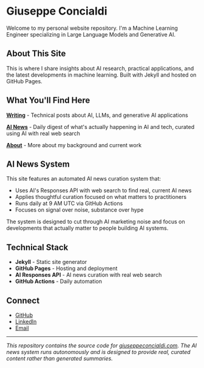 # Giuseppe Concialdi

Welcome to my personal website repository. I'm a Machine Learning Engineer specializing in Large Language Models and Generative AI.

## About This Site

This is where I share insights about AI research, practical applications, and the latest developments in machine learning. Built with Jekyll and hosted on GitHub Pages.

## What You'll Find Here

**[Writing](/writing/)** - Technical posts about AI, LLMs, and generative AI applications

**[AI News](/ai-news/)** - Daily digest of what's actually happening in AI and tech, curated using AI with real web search

**[About](/about/)** - More about my background and current work

## AI News System

This site features an automated AI news curation system that:
- Uses AI's Responses API with web search to find real, current AI news
- Applies thoughtful curation focused on what matters to practitioners  
- Runs daily at 9 AM UTC via GitHub Actions
- Focuses on signal over noise, substance over hype

The system is designed to cut through AI marketing noise and focus on developments that actually matter to people building AI systems.

## Technical Stack

- **Jekyll** - Static site generator
- **GitHub Pages** - Hosting and deployment
- **AI Responses API** - AI news curation with real web search
- **GitHub Actions** - Daily automation

## Connect

- [GitHub](https://github.com/gio99c)
- [LinkedIn](https://linkedin.com/in/giuseppe-concialdi)
- [Email](mailto:giuseppe.concialdi@gmail.com)

---

*This repository contains the source code for [giuseppeconcialdi.com](https://giuseppeconcialdi.com). The AI news system runs autonomously and is designed to provide real, curated content rather than generated summaries.*